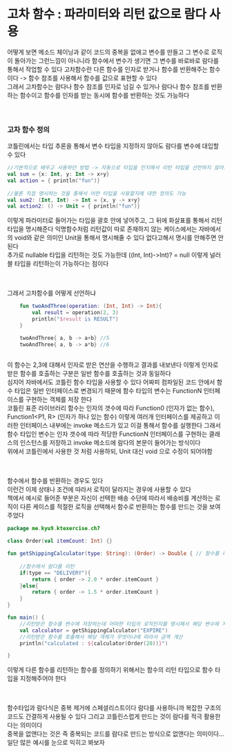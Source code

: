 # 고차 함수 : 파라미터와 리턴 값으로 람다 사용 
어떻게 보면 메소드 체이닝과 같이 코드의 중복을 없애고 변수를 만들고 그 변수로 로직이 돌아가는 그런느낌이 아니니라 함수에서 변수가 생기면 그 변수를 바로바로 람다를 통해서 작업할 수 있다 
고차함수란 다른 함수를 인자로 받거나 함수를 반환해주는 함수이다 -> 함수 참조를 사용해서 함수를 값으로 표현할 수 있다 <br>
그래서 고차함수는 람다나 함수 참조를 인자로 넘길 수 있거나 람다나 함수 참조를 반환하는 함수이고 함수를 인자를 받는 동시에 함수를 반환하는 것도 가능하다 <br>
<br><br>

### 고차 함수 정의
코틀린에서는 타입 추론을 통해서 변수 타입을 지정하지 않아도 람다를 변수에 대입할 수 있다 <br>
```kotlin
//기본적으로 배우고 사용하던 방법 -> 자동으로 타입을 인지해서 리턴 타입을 선언하지 않아도 잘 적용되었음
val sum = {x: Int, y: Int -> x+y}
val action = { println("fun")}
    
//물론 직접 명시하는 것을 통해서 어떤 타입을 사용할지에 대한 정의도 가능
val sum2: (Int, Int) -> Int = {x, y -> x+y}
val action2: () -> Unit = { println("fun")}
```
이렇게 파라미터로 들어가는 타입을 괄호 안에 넣어주고, 그 뒤에 화살표를 통해서 리턴 타입을 명시해준다 익명함수처럼 리턴값이 따로 존재하지 않는 케이스에서는 자바에서의 void와 같은 의미인 
Unit을 통해서 명시해줄 수 있다 없다고해서 명시를 안해주면 안된다 <br>
추가로 nullable 타입을 리턴하는 것도 가능한데 ((Int, Int)->Int)? = null 이렇게 널러블 타입을 리턴하는이 가능하다는 점이다 <br>
<br><br>

그래서 고차함수를 어떻게 선언하냐 <br>
```kotlin
    fun twoAndThree(operation: (Int, Int) -> Int){
        val result = operation(2, 3)
        println("$result is RESULT")
    }

    twoAndThree{ a, b -> a+b} //5
    twoAndThree{ a, b -> a*b} //6
    
```
이 함수는 2,3에 대해서 인자로 받은 연산을 수행하고 결과를 내보낸다 이렇게 인자로 받은 함수를 호출하는 구분은 일반 함수를 호출하는 것과 동일하다 <br>
심지어 자바에서도 코틀린 함수 타입을 사용할 수 있다 어짜피 컴파일된 코드 안에서 함수 타입은 일반 인터페이스로 변경되기 때문에 함수 타입의 변수는 FunctionN 인터페이스를 구현하는 객체를 저장 한다 <br>
코틀린 표준 라이브러리 함수는 인자의 갯수에 따라 Function0<R> (인자가 없는 함수), Function1<P1, R> (인자가 하나 있는 함수) 이렇게 여러개 인터페이스를 제공하고 이러한 인터페이스
내부에는 invoke 메소드가 있고 이걸 통해서 함수를 실행한다 그래서 함수 타입인 변수는 인자 갯수에 따라 적당한 FunctionN 인터페이스를 구현하는 클래스의 인스턴스를 저장하고 invoke 메소드에 람다의 본문이 들어가는 방식이다 <br>
위에서 코틀린에서 사용한 것 처럼 사용하되, Unit 대신 void 으로 수정이 되어야함 <br>
<br><br>

함수에서 함수를 반환하는 경우도 있다 <br>
이런건 이제 상태나 조건에 따라서 로직이 달라지는 경우에 사용할 수 있다 <br>
책에서 예시로 들어준 부분은 자신이 선택한 배송 수단에 따라서 배송비를 계산하는 로직이 다른 케이스를 적절한 로직을 선택해서 함수로 반환하는 함수를 만드는 것을 보여주었다 <br>
```kotlin
package me.kyu9.ktexercise.ch7

class Order(val itemCount: Int) {}

fun getShippingCalculator(type: String): (Order) -> Double { // 함수를 리턴하는 함수를 선언
    
    //함수에서 람다를 리턴
    if(type == "DELIVERY"){
        return { order -> 2.0 * order.itemCount }
    }else{
        return { order -> 1.5 * order.itemCount }
    }
}

fun main() {
    //리턴받은 함수를 변수에 저장하는데 어떠한 타입의 로직인지를 명시해서 해당 변수에 저장을 해둠
    val calculator = getShippingCalculator("EXPIRE")
    //리턴받은 함수를 호출해서 해당 객체가 무엇이냐에 따라서 금액 계산 
    println("calculated : ${calculator(Order(20))}")

}

```
이렇게 다른 함수를 리턴하는 함수를 정의하기 위해서는 함수의 리턴 타입으로 함수 타입을 지정해주어야 한다 <br>
<br><br>

함수타입과 람다식은 중복 제거에 스페셜리스트이다 람다를 사용하니까 복잡한 구조의 코드도 간결하게 사용될 수 있다 그리고 코틀린스럽게 만드는 것이 람다를 적극 활용한다는 의미이다 <br>
중복을 없앤다는 것은 즉 중복되는 코드를 람다로 만드는 방식으로 없앤다는 의미이다... 일단 많은 예시를 눈으로 익히고 봐보자 <br>
<br><br>

































